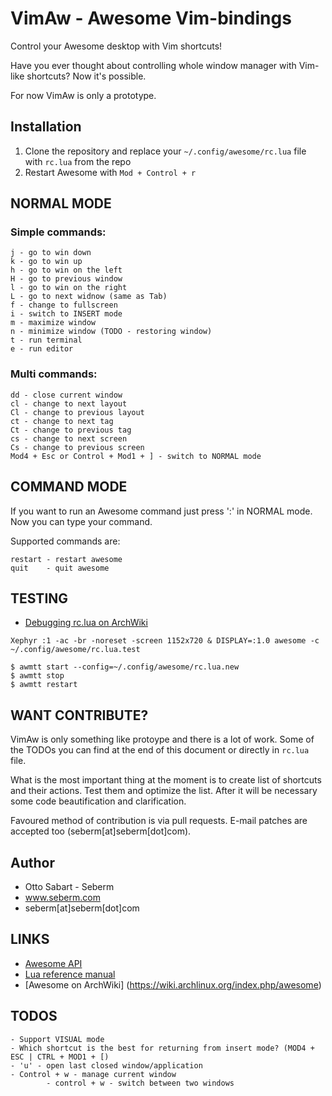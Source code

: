 VimAw - Awesome Vim-bindings
============================
Control your Awesome desktop with Vim shortcuts!

Have you ever thought about controlling whole window manager with Vim-like shortcuts? Now it's possible.

For now VimAw is only a prototype.

Installation
------------
1. Clone the repository and replace your `~/.config/awesome/rc.lua` file with `rc.lua` from the repo
2. Restart Awesome with `Mod + Control + r`


NORMAL MODE
-----------
### Simple commands:
```
j - go to win down
k - go to win up
h - go to win on the left
H - go to previous window
l - go to win on the right
L - go to next widnow (same as Tab)
f - change to fullscreen
i - switch to INSERT mode
m - maximize window
n - minimize window (TODO - restoring window)
t - run terminal
e - run editor
```


### Multi commands:
```
dd - close current window
cl - change to next layout
Cl - change to previous layout
ct - change to next tag
Ct - change to previous tag
cs - change to next screen
Cs - change to previous screen
Mod4 + Esc or Control + Mod1 + ] - switch to NORMAL mode
```

COMMAND MODE
------------
If you want to run an Awesome command just press ':' in NORMAL mode. Now you can type your command.

Supported commands are:
```
restart - restart awesome
quit    - quit awesome
```


TESTING
-------
* [Debugging rc.lua on ArchWiki](https://wiki.archlinux.org/index.php/awesome#Debugging_rc.lua)

```
Xephyr :1 -ac -br -noreset -screen 1152x720 & DISPLAY=:1.0 awesome -c ~/.config/awesome/rc.lua.test

$ awmtt start --config=~/.config/awesome/rc.lua.new
$ awmtt stop
$ awmtt restart
```


WANT CONTRIBUTE?
----------------
VimAw is only something like protoype and there is a lot of work. Some of the TODOs you can find at the end of this document or directly in `rc.lua` file. 

What is the most important thing at the moment is to create list of shortcuts and their actions. Test them and optimize the list. After it will be necessary some code beautification and clarification.

Favoured method of contribution is via pull requests. E-mail patches are accepted too (seberm[at]seberm[dot]com).


Author
------
* Otto Sabart - Seberm
* www.seberm.com
* seberm[at]seberm[dot]com


LINKS
-----
* [Awesome API](http://awesome.naquadah.org/doc/api/index.html)
* [Lua reference manual](http://www.lua.org/manual/5.1/manual.html)
* [Awesome on ArchWiki] (https://wiki.archlinux.org/index.php/awesome)



TODOS
-----
```
- Support VISUAL mode
- Which shortcut is the best for returning from insert mode? (MOD4 + ESC | CTRL + MOD1 + [)
- 'u' - open last closed window/application
- Control + w - manage current window
        - control + w - switch between two windows
```
